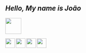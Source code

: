  ## *Hello, My name is João*

[<img height="50px" target="blank" src="https://media1.giphy.com/media/lis80jMXZNvKVeq7DX/giphy.gif?cid=790b76117d5d633d19abab54ee03c483b25b5e13ebcd6d4e&rid=giphy.gif&ct=s" />](https://resume-seven-gamma.vercel.app/)

<div align="center">
   <img align="left" height="30px" src="https://cdn.jsdelivr.net/gh/devicons/devicon/icons/typescript/typescript-plain.svg" />
   <img align="left" height="30px" src="https://cdn.jsdelivr.net/gh/devicons/devicon/icons/react/react-original.svg" />
   <img align="left" height="30px" src="https://cdn.jsdelivr.net/gh/devicons/devicon/icons/nextjs/nextjs-original.svg" />
   <img align="left" height="30px" src="https://cdn.jsdelivr.net/gh/devicons/devicon/icons/sass/sass-original.svg" />
</div>



          

